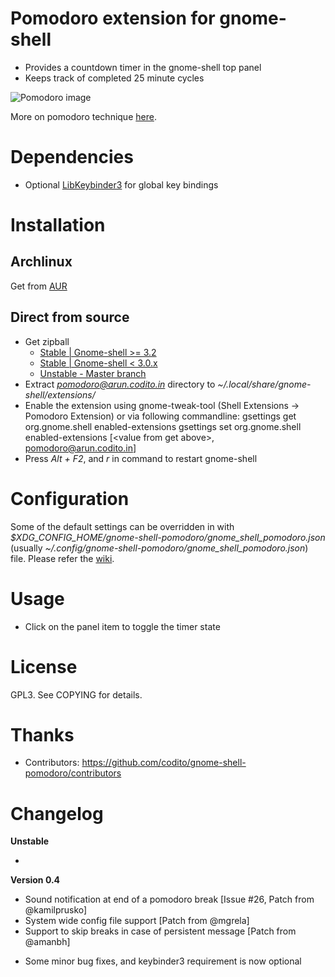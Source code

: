 # Pomodoro extension for gnome-shell
- Provides a countdown timer in the gnome-shell top panel
- Keeps track of completed 25 minute cycles

![Pomodoro image](http://kamilprusko.org/files/gnome-shell-pomodoro-extension.png)

More on pomodoro technique [here](http://www.pomodorotechnique.com).

# Dependencies
- Optional [LibKeybinder3](https://github.com/engla/keybinder/tree/keybinder-3.0) for global key bindings

# Installation
## Archlinux
Get from [AUR](http://aur.archlinux.org/packages.php?ID=49967)

## Direct from source
- Get zipball 
    * [Stable | Gnome-shell >= 3.2](https://github.com/codito/gnome-shell-pomodoro/zipball/0.4)
    * [Stable | Gnome-shell < 3.0.x](https://github.com/codito/gnome-shell-pomodoro/zipball/0.2)
    * [Unstable - Master branch](https://github.com/codito/gnome-shell-pomodoro/zipball/master)
- Extract *pomodoro@arun.codito.in* directory to *~/.local/share/gnome-shell/extensions/*
- Enable the extension using gnome-tweak-tool (Shell Extensions -> Pomodoro Extension) or via following commandline:
        gsettings get org.gnome.shell enabled-extensions
        gsettings set org.gnome.shell enabled-extensions [&lt;value from get above&gt;, pomodoro@arun.codito.in]
- Press *Alt + F2*, and *r* in command to restart gnome-shell

# Configuration
Some of the default settings can be overridden in with *$XDG_CONFIG_HOME/gnome-shell-pomodoro/gnome_shell_pomodoro.json* 
(usually *~/.config/gnome-shell-pomodoro/gnome_shell_pomodoro.json*) file. Please refer the [wiki](https://github.com/codito/gnome-shell-pomodoro/wiki/Configuration).

# Usage
- Click on the panel item to toggle the timer state

# License
GPL3. See COPYING for details.

# Thanks
- Contributors: https://github.com/codito/gnome-shell-pomodoro/contributors

# Changelog
**Unstable**

+ 

**Version 0.4**

+ Sound notification at end of a pomodoro break [Issue #26, Patch from @kamilprusko]
+ System wide config file support [Patch from @mgrela]
+ Support to skip breaks in case of persistent message [Patch from @amanbh]
- Some minor bug fixes, and keybinder3 requirement is now optional
